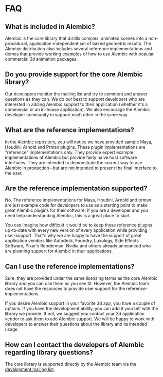 # FAQ #

## What is included in Alembic? ##

Alembic is the core library that distills complex, animated scenes into a non-procedural, application-independent set of baked geometric results. The Alembic distribution also includes several reference implementations and demos that provide working examples of how to use Alembic with popular commercial 3d animation packages.

## Do you provide support for the core Alembic library? ##

Our developers monitor the mailing list and try to comment and answer questions as they can. We do our best to support developers who are interested in adding Alembic support to their application (whether it's a commercial or an in-house application). We also encourage the Alembic developer community to support each other in the same way.

## What are the reference implementations? ##

In the Alembic repository, you will notice we have provided sample Maya, Houdini, Arnold and Prman plugins. These plugin implementations are "reference" implementations only. They provide expert example implementations of Alembic but provide fairly naive host software interfaces. They are intended to demonstrate the correct way to use Alembic in production--but are not intended to present the final interface to the user.

## Are the reference implementation supported? ##

No. The reference implementations for Maya, Houdini, Arnold and prman are just example code for developers to use as a starting point to make great Alembic plugins for their software. If you are a developer and you need help understanding Alembic, this is a great place to start.

You can imagine how difficult it would be to keep these reference plugins up-to-date with every new version of every application while providing user-support. That's why we are happy to have the support of great application vendors like Autodesk, Foundry, Luxology, Side Effects Software, Pixar's Renderman, Nvidia and others already announced who are planning support for Alembic in their applications.

## Can I use the reference implementations? ##

Sure, they are provided under the same licensing terms as the core Alembic library and you can use them as you see fit. However, the Alembic team does not have the resources to provide user support for the reference-implementations.

If you desire Alembic support in your favorite 3d app, you have a couple of options. If you have the development ability, you can add it yourself with the library we provide. If not, we suggest you contact your 3d application vendor to ask them to add Alembic support. We will be happy to work with developers to answer their questions about the library and its intended usage.

## How can I contact the developers of Alembic regarding library questions? ##

The core library is supported directly by the Alembic team via the [development mailing list](http://groups.google.com/group/alembic-discussion).